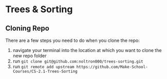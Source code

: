 # Trees &amp; Sorting
## Cloning Repo
There are a few steps you need to do when you clone the repo:
1. navigate your terminal into the location at which you want to clone the new repo folder
1. run `git clone git@github.com:noltron000/trees-sorting.git`
1. run `git remote add upstream https://github.com/Make-School-Courses/CS-2.1-Trees-Sorting`

